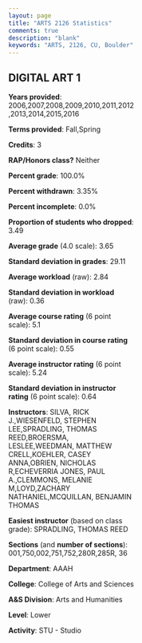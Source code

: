 ```yaml
---
layout: page
title: "ARTS 2126 Statistics"
comments: true
description: "blank"
keywords: "ARTS, 2126, CU, Boulder"
--- 
```

<head>
<script src="https://ajax.googleapis.com/ajax/libs/jquery/2.1.3/jquery.min.js"></script>
<script src="https://dl.dropboxusercontent.com/s/pc42nxpaw1ea4o9/highcharts.js?dl=0"></script>
<!-- <script src="../assets/js/highcharts.js"></script> -->
<style type="text/css">@font-face {
	font-family: "Bebas Neue";
	src: url(https://www.filehosting.org/file/details/544349/BebasNeue%20Regular.otf) format("opentype");
	}
	h1.Bebas { 
		font-family: "Bebas Neue", Verdana, Tahoma;
	}
</style>
</head>
<body>
	<div id="container" style="float: right; width: 45%; height: 88%; margin-left: 2.5%; margin-right: 2.5%;"></div>
	<script language="JavaScript">
		$(document).ready(function() {
		var chart = {type: 'column'};
		var title = {text: 'Grade Distribution'};
		var xAxis = {categories: ['A','B','C','D','F'],crosshair: true};
		var yAxis = {min: 0,title: {text: 'Percentage'}};
		var tooltip = {headerFormat: '<center><b><span style="font-size:20px">{point.key}</span></b></center>',
		               pointFormat: '<td style="padding:0"><b>{point.y:.1f}%</b></td>',
		               footerFormat: '</table>',shared: true,useHTML: true};
		var plotOptions = {column: {pointPadding: 0.0,borderWidth: 0}};  
		var credits = {enabled: false};var series= [{name: 'Percent',data: [76.35,19.21,2.46,0.82,1.15,]}];
		var json = {};
		json.chart = chart;
		json.title = title;
		json.tooltip = tooltip;
		json.xAxis = xAxis;
		json.yAxis = yAxis;  
		json.series = series;
		json.plotOptions = plotOptions;  
		json.credits = credits;
		$('#container').highcharts(json);
	});
	</script>
</body>
			   
## DIGITAL ART 1

**Years provided**: 2006,2007,2008,2009,2010,2011,2012,2013,2014,2015,2016

**Terms provided**: Fall,Spring

**Credits**: 3

**RAP/Honors class?** Neither

**Percent grade**: 100.0%

**Percent withdrawn**: 3.35%

**Percent incomplete**: 0.0%

**Proportion of students who dropped**: 3.49

**Average grade** (4.0 scale): 3.65

**Standard deviation in grades**: 29.11

**Average workload** (raw): 2.84

**Standard deviation in workload** (raw): 0.36

**Average course rating** (6 point scale): 5.1

**Standard deviation in course rating** (6 point scale): 0.55

**Average instructor rating** (6 point scale): 5.24

**Standard deviation in instructor rating** (6 point scale): 0.64

**Instructors**: SILVA, RICK J.,WIESENFELD, STEPHEN LEE,SPRADLING, THOMAS REED,BROERSMA, LESLEE,WEEDMAN, MATTHEW CRELL,KOEHLER, CASEY ANNA,OBRIEN, NICHOLAS R,ECHEVERRIA JONES, PAUL A.,CLEMMONS, MELANIE M,LOYD,ZACHARY NATHANIEL,MCQUILLAN, BENJAMIN THOMAS

**Easiest instructor** (based on class grade): SPRADLING, THOMAS REED

**Sections** (and **number of sections**): 001,750,002,751,752,280R,285R, 36

**Department**: AAAH

**College**: College of Arts and Sciences

**A&S Division**: Arts and Humanities

**Level**: Lower

**Activity**: STU - Studio